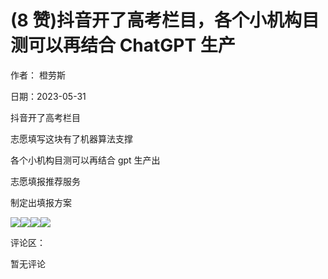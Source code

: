 
# (8 赞)抖音开了高考栏目，各个小机构目测可以再结合 ChatGPT 生产

作者：  橙劳斯

日期：2023-05-31

抖音开了高考栏目

志愿填写这块有了机器算法支撑

各个小机构目测可以再结合 gpt 生产出

志愿填报推荐服务

制定出填报方案

![](img/gaokao-xiangguan_1054.png)![](img/gaokao-xiangguan_1059.png)![](img/gaokao-xiangguan_1064.png)![](img/gaokao-xiangguan_1069.png)

评论区：

暂无评论
